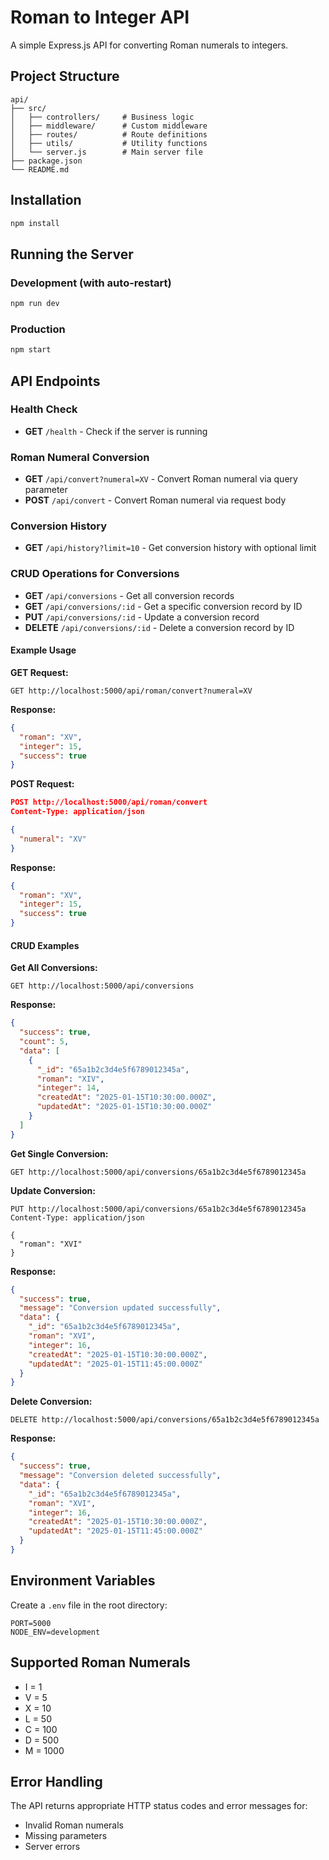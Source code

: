 # Roman to Integer API

A simple Express.js API for converting Roman numerals to integers.

## Project Structure

```
api/
├── src/
│   ├── controllers/     # Business logic
│   ├── middleware/      # Custom middleware
│   ├── routes/          # Route definitions
│   ├── utils/           # Utility functions
│   └── server.js        # Main server file
├── package.json
└── README.md
```

## Installation

```bash
npm install
```

## Running the Server

### Development (with auto-restart)

```bash
npm run dev
```

### Production

```bash
npm start
```

## API Endpoints

### Health Check

- **GET** `/health` - Check if the server is running

### Roman Numeral Conversion

- **GET** `/api/convert?numeral=XV` - Convert Roman numeral via query parameter
- **POST** `/api/convert` - Convert Roman numeral via request body

### Conversion History

- **GET** `/api/history?limit=10` - Get conversion history with optional limit

### CRUD Operations for Conversions

- **GET** `/api/conversions` - Get all conversion records
- **GET** `/api/conversions/:id` - Get a specific conversion record by ID
- **PUT** `/api/conversions/:id` - Update a conversion record
- **DELETE** `/api/conversions/:id` - Delete a conversion record by ID

#### Example Usage

**GET Request:**

```
GET http://localhost:5000/api/roman/convert?numeral=XV
```

**Response:**

```json
{
  "roman": "XV",
  "integer": 15,
  "success": true
}
```

**POST Request:**

```json
POST http://localhost:5000/api/roman/convert
Content-Type: application/json

{
  "numeral": "XV"
}
```

**Response:**

```json
{
  "roman": "XV",
  "integer": 15,
  "success": true
}
```

#### CRUD Examples

**Get All Conversions:**

```
GET http://localhost:5000/api/conversions
```

**Response:**

```json
{
  "success": true,
  "count": 5,
  "data": [
    {
      "_id": "65a1b2c3d4e5f6789012345a",
      "roman": "XIV",
      "integer": 14,
      "createdAt": "2025-01-15T10:30:00.000Z",
      "updatedAt": "2025-01-15T10:30:00.000Z"
    }
  ]
}
```

**Get Single Conversion:**

```
GET http://localhost:5000/api/conversions/65a1b2c3d4e5f6789012345a
```

**Update Conversion:**

```
PUT http://localhost:5000/api/conversions/65a1b2c3d4e5f6789012345a
Content-Type: application/json

{
  "roman": "XVI"
}
```

**Response:**

```json
{
  "success": true,
  "message": "Conversion updated successfully",
  "data": {
    "_id": "65a1b2c3d4e5f6789012345a",
    "roman": "XVI",
    "integer": 16,
    "createdAt": "2025-01-15T10:30:00.000Z",
    "updatedAt": "2025-01-15T11:45:00.000Z"
  }
}
```

**Delete Conversion:**

```
DELETE http://localhost:5000/api/conversions/65a1b2c3d4e5f6789012345a
```

**Response:**

```json
{
  "success": true,
  "message": "Conversion deleted successfully",
  "data": {
    "_id": "65a1b2c3d4e5f6789012345a",
    "roman": "XVI",
    "integer": 16,
    "createdAt": "2025-01-15T10:30:00.000Z",
    "updatedAt": "2025-01-15T11:45:00.000Z"
  }
}
```

## Environment Variables

Create a `.env` file in the root directory:

```env
PORT=5000
NODE_ENV=development
```

## Supported Roman Numerals

- I = 1
- V = 5
- X = 10
- L = 50
- C = 100
- D = 500
- M = 1000

## Error Handling

The API returns appropriate HTTP status codes and error messages for:

- Invalid Roman numerals
- Missing parameters
- Server errors
